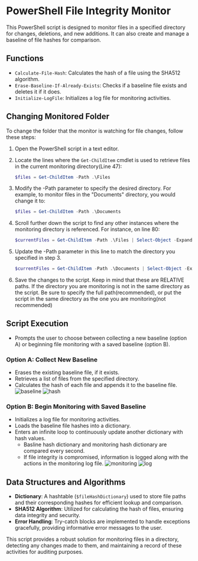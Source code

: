 # PowerShell File Integrity Monitor

This PowerShell script is designed to monitor files in a specified directory for changes, deletions, and new additions. It can also create and manage a baseline of file hashes for comparison.

## Functions
- `Calculate-File-Hash`: Calculates the hash of a file using the SHA512 algorithm.
- `Erase-Baseline-If-Already-Exists`: Checks if a baseline file exists and deletes it if it does.
- `Initialize-LogFile`: Initializes a log file for monitoring activities.

## Changing Monitored Folder

To change the folder that the monitor is watching for file changes, follow these steps:

1. Open the PowerShell script in a text editor.
2. Locate the lines where the `Get-ChildItem` cmdlet is used to retrieve files in the current monitoring directory(Line 47):

   ```powershell
   $files = Get-ChildItem -Path .\Files
3. Modify the -Path parameter to specify the desired directory. For example, to monitor files in the "Documents" directory, you would change it to:

   ```powershell
   $files = Get-ChildItem -Path .\Documents
4. Scroll further down the script to find any other instances where the monitoring directory is referenced. For instance, on line 80:
   ```powershell
   $currentFiles = Get-ChildItem -Path .\Files | Select-Object -ExpandProperty FullName
5. Update the -Path parameter in this line to match the directory you specified in step 3.
   ```powershell
   $currentFiles = Get-ChildItem -Path .\Documents | Select-Object -ExpandProperty FullName
6. Save the changes to the script.
   Keep in mind that these are RELATIVE paths. If the directory you are monitoring is not in the same directory as the script. Be sure to specify the full path(recommended), or put the script in the same directory as the one you are monitoring(not recommended) 

## Script Execution
- Prompts the user to choose between collecting a new baseline (option A) or beginning file monitoring with a saved baseline (option B).

### Option A: Collect New Baseline
- Erases the existing baseline file, if it exists.
- Retrieves a list of files from the specified directory.
- Calculates the hash of each file and appends it to the baseline file.
![baseline](https://github.com/Kmac907/File-Integrity-Monitor/assets/120307903/8c43cc80-a316-4fcb-900c-cd8469bfadb4)
![hash](https://github.com/Kmac907/File-Integrity-Monitor/assets/120307903/9c231197-0b13-4ef6-810f-3fab9b147d5b)

### Option B: Begin Monitoring with Saved Baseline
- Initializes a log file for monitoring activities.
- Loads the baseline file hashes into a dictionary.
- Enters an infinite loop to continuously update another dictionary with hash values.
  - Basline hash dictionary and monitoring hash dictionary are compared every second.
  - If file integrity is compromised, information is logged along with the actions in the monitoring log file.
![monitoring](https://github.com/Kmac907/File-Integrity-Monitor/assets/120307903/9961f8fc-6934-4aa1-a906-5b8cbee2e6bd)
![log](https://github.com/Kmac907/File-Integrity-Monitor/assets/120307903/5758883e-e27f-4ac8-81b5-06c53622022f)

## Data Structures and Algorithms
- **Dictionary**: A hashtable (`$fileHashDictionary`) used to store file paths and their corresponding hashes for efficient lookup and comparison.
- **SHA512 Algorithm**: Utilized for calculating the hash of files, ensuring data integrity and security.
- **Error Handling**: Try-catch blocks are implemented to handle exceptions gracefully, providing informative error messages to the user.

This script provides a robust solution for monitoring files in a directory, detecting any changes made to them, and maintaining a record of these activities for auditing purposes.

